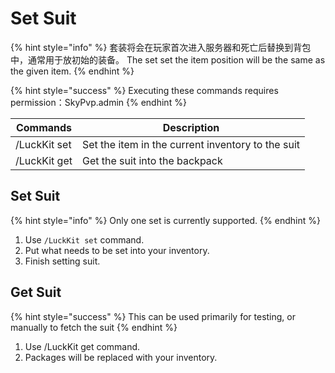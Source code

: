 # Set Suit

{% hint style="info" %}
套装将会在玩家首次进入服务器和死亡后替换到背包中，通常用于放初始的装备。 The set set the item position will be the same as the given item.
{% endhint %}

{% hint style="success" %}
Executing these commands requires permission：SkyPvp.admin
{% endhint %}

| Commands     | Description                                       |
| ------------ | ------------------------------------------------- |
| /LuckKit set | Set the item in the current inventory to the suit |
| /LuckKit get | Get the suit into the backpack                    |

## Set Suit

{% hint style="info" %}
Only one set is currently supported.
{% endhint %}

1. Use `/LuckKit set` command.
2. Put what needs to be set into your inventory.
3. Finish setting suit.

## Get Suit

{% hint style="success" %}
This can be used primarily for testing, or manually to fetch the suit
{% endhint %}

1. Use /LuckKit get command.
2. Packages will be replaced with your inventory.
